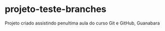 # projeto-teste-branches
 Projeto criado assistindo penultima aula do curso Git e GitHub, Guanabara
